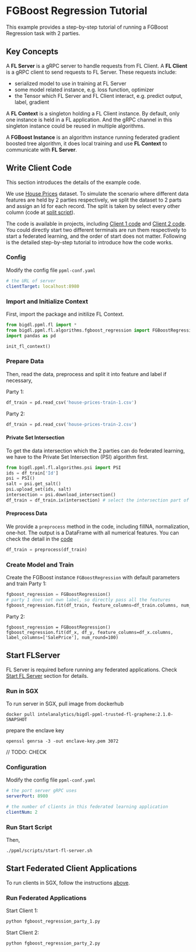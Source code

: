 # FGBoost Regression Tutorial
This example provides a step-by-step tutorial of running a FGBoost Regression task with 2 parties.
## Key Concepts
A **FL Server** is a gRPC server to handle requests from FL Client. A **FL Client** is a gRPC client to send requests to FL Server. These requests include:
* serialized model to use in training at FL Server
* some model related instance, e.g. loss function, optimizer
* the Tensor which FL Server and FL Client interact, e.g. predict output, label, gradient

A **FL Context** is a singleton holding a FL Client instance. By default, only one instance is held in a FL application. And the gRPC channel in this singleton instance could be reused in multiple algorithms.

A **FGBoost Instance** is an algorithm instance running federated gradient boosted tree algorithm, it does local training and use **FL Context** to communicate with **FL Server**. 

## Write Client Code
This section introduces the details of the example code.

We use [House Prices]() dataset. To simulate the scenario where different data features are held by 2 parties respectively, we split the dataset to 2 parts and assign an Id for each record. The split is taken by select every other column (code at [split script]()).

The code is available in projects, including [Client 1 code]() and [Client 2 code](). You could directly start two different terminals are run them respectively to start a federated learning, and the order of start does not matter. Following is the detailed step-by-step tutorial to introduce how the code works.
### Config
Modify the config file `ppml-conf.yaml`
```yaml
# the URL of server
clientTarget: localhost:8980
```
### Import and Initialize Context
First, import the package and initilize FL Context.
```python
from bigdl.ppml.fl import *
from bigdl.ppml.fl.algorithms.fgboost_regression import FGBoostRegression
import pandas as pd

init_fl_context()
```

### Prepare Data
Then, read the data, preprocess and split it into feature and label if necessary,

Party 1:
```python
df_train = pd.read_csv('house-prices-train-1.csv')
```

Party 2:
```python
df_train = pd.read_csv('house-prices-train-2.csv')
```
#### Private Set Intersection
To get the data intersection which the 2 parties can do federated learning, we have to the Private Set Intersection (PSI) algorithm first.
```python
from bigdl.ppml.fl.algorithms.psi import PSI
ids = df_train['Id']
psi = PSI()
salt = psi.get_salt()
psi.upload_set(ids, salt)
intersection = psi.download_intersection()
df_train = df_train.ix(intersection) # select the intersection part of training data
```
#### Preprocess Data
We provide a `preprocess` method in the code, including fillNA, normalization, one-hot. The output is a DataFrame with all numerical features. You can check the detail in the [code]()

```python
df_train = preprocess(df_train)
```
### Create Model and Train
Create the FGBoost instance `FGBoostRegression` with default parameters and train
Party 1:
```python
fgboost_regression = FGBoostRegression()
# party 1 does not own label, so directly pass all the features
fgboost_regression.fit(df_train, feature_columns=df_train.columns, num_round=100)
```
Party 2:
```
fgboost_regression = FGBoostRegression()
fgboost_regression.fit(df_x, df_y, feature_columns=df_x.columns, label_columns=['SalePrice'], num_round=100)
```


## Start FLServer
FL Server is required before running any federated applications. Check [Start FL Server]() section for details.
### Run in SGX
To run server in SGX, pull image from dockerhub
```
docker pull intelanalytics/bigdl-ppml-trusted-fl-graphene:2.1.0-SNAPSHOT
```
prepare the enclave key
```
openssl genrsa -3 -out enclave-key.pem 3072
```
// TODO: CHECK
### Configuration
Modify the config file `ppml-conf.yaml`
```yaml
# the port server gRPC uses
serverPort: 8980

# the number of clients in this federated learning application
clientNum: 2
```
### Run Start Script
Then,
```
./ppml/scripts/start-fl-server.sh 
```
## Start Federated Client Applications
To run clients in SGX, follow the instructions [above]().

### Run Federated Applications
Start Client 1:
```bash
python fgboost_regression_party_1.py
```
Start Client 2:
```bash
python fgboost_regression_party_2.py
```
